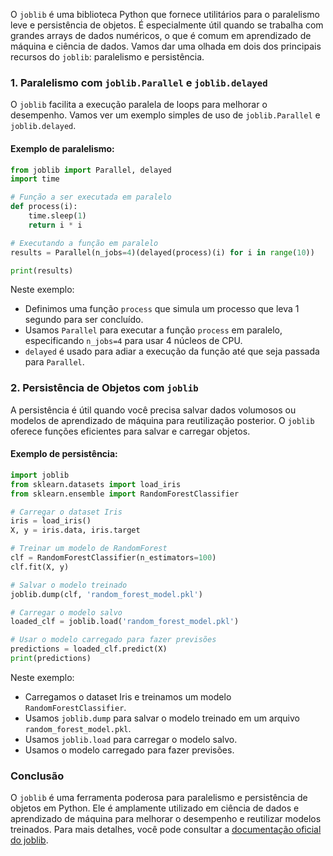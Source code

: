 O `joblib` é uma biblioteca Python que fornece utilitários para o paralelismo leve e persistência de objetos. É especialmente útil quando se trabalha com grandes arrays de dados numéricos, o que é comum em aprendizado de máquina e ciência de dados. Vamos dar uma olhada em dois dos principais recursos do `joblib`: paralelismo e persistência.

### 1. Paralelismo com `joblib.Parallel` e `joblib.delayed`

O `joblib` facilita a execução paralela de loops para melhorar o desempenho. Vamos ver um exemplo simples de uso de `joblib.Parallel` e `joblib.delayed`.

#### Exemplo de paralelismo:

```python
from joblib import Parallel, delayed
import time

# Função a ser executada em paralelo
def process(i):
    time.sleep(1)
    return i * i

# Executando a função em paralelo
results = Parallel(n_jobs=4)(delayed(process)(i) for i in range(10))

print(results)
```

Neste exemplo:
- Definimos uma função `process` que simula um processo que leva 1 segundo para ser concluído.
- Usamos `Parallel` para executar a função `process` em paralelo, especificando `n_jobs=4` para usar 4 núcleos de CPU.
- `delayed` é usado para adiar a execução da função até que seja passada para `Parallel`.

### 2. Persistência de Objetos com `joblib`

A persistência é útil quando você precisa salvar dados volumosos ou modelos de aprendizado de máquina para reutilização posterior. O `joblib` oferece funções eficientes para salvar e carregar objetos.

#### Exemplo de persistência:

```python
import joblib
from sklearn.datasets import load_iris
from sklearn.ensemble import RandomForestClassifier

# Carregar o dataset Iris
iris = load_iris()
X, y = iris.data, iris.target

# Treinar um modelo de RandomForest
clf = RandomForestClassifier(n_estimators=100)
clf.fit(X, y)

# Salvar o modelo treinado
joblib.dump(clf, 'random_forest_model.pkl')

# Carregar o modelo salvo
loaded_clf = joblib.load('random_forest_model.pkl')

# Usar o modelo carregado para fazer previsões
predictions = loaded_clf.predict(X)
print(predictions)
```

Neste exemplo:
- Carregamos o dataset Iris e treinamos um modelo `RandomForestClassifier`.
- Usamos `joblib.dump` para salvar o modelo treinado em um arquivo `random_forest_model.pkl`.
- Usamos `joblib.load` para carregar o modelo salvo.
- Usamos o modelo carregado para fazer previsões.

### Conclusão

O `joblib` é uma ferramenta poderosa para paralelismo e persistência de objetos em Python. Ele é amplamente utilizado em ciência de dados e aprendizado de máquina para melhorar o desempenho e reutilizar modelos treinados. Para mais detalhes, você pode consultar a [documentação oficial do joblib](https://joblib.readthedocs.io/en/latest/).